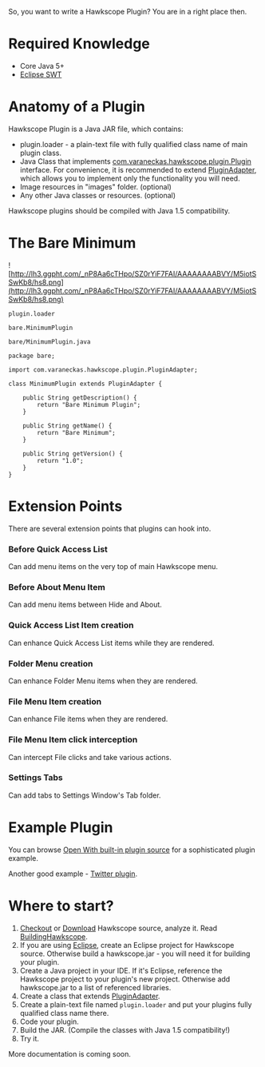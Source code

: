 So, you want to write a Hawkscope Plugin? You are in a right place then.
# Required Knowledge #
  * Core Java 5+
  * [Eclipse SWT](http://www.eclipse.org/swt)

# Anatomy of a Plugin #
Hawkscope Plugin is a Java JAR file, which contains:
  * plugin.loader - a plain-text file with fully qualified class name of main plugin class.
  * Java Class that implements [com.varaneckas.hawkscope.plugin.Plugin](http://hawkscope.googlecode.com/svn/trunk/src/main/java/com/varaneckas/hawkscope/plugin/Plugin.java) interface. For convenience, it is recommended to extend [PluginAdapter](http://hawkscope.googlecode.com/svn/trunk/src/main/java/com/varaneckas/hawkscope/plugin/PluginAdapter.java), which allows you to implement only the functionality you will need.
  * Image resources in "images" folder. (optional)
  * Any other Java classes or resources. (optional)

Hawkscope plugins should be compiled with Java 1.5 compatibility.

# The Bare Minimum #
![http://lh3.ggpht.com/_nP8Aa6cTHpo/SZ0rYiF7FAI/AAAAAAAABVY/M5iotSSwKb8/hs8.png](http://lh3.ggpht.com/_nP8Aa6cTHpo/SZ0rYiF7FAI/AAAAAAAABVY/M5iotSSwKb8/hs8.png)

`plugin.loader`
```
bare.MinimumPlugin
```

`bare/MinimumPlugin.java`
```
package bare;

import com.varaneckas.hawkscope.plugin.PluginAdapter;

class MinimumPlugin extends PluginAdapter {
    
    public String getDescription() {
        return "Bare Minimum Plugin";
    }

    public String getName() {
        return "Bare Minimum";
    }

    public String getVersion() {
        return "1.0";
    }
}
```

# Extension Points #

There are several extension points that plugins can hook into.

### Before Quick Access List ###

Can add menu items on the very top of main Hawkscope menu.

### Before About Menu Item ###

Can add menu items between Hide and About.

### Quick Access List Item creation ###

Can enhance Quick Access List items while they are rendered.

### Folder Menu creation ###

Can enhance Folder Menu items when they are rendered.

### File Menu Item creation ###

Can enhance File items when they are rendered.

### File Menu Item click interception ###

Can intercept File clicks and take various actions.

### Settings Tabs ###

Can add tabs to Settings Window's Tab folder.

# Example Plugin #

You can browse [Open With built-in plugin source](http://hawkscope.googlecode.com/svn/trunk/src/main/java/com/varaneckas/hawkscope/plugin/openwith/) for a sophisticated plugin example.

Another good example - [Twitter plugin](http://hawkscope.googlecode.com/svn/plugins/twitter/trunk).

# Where to start? #
  1. [Checkout](http://code.google.com/p/hawkscope/source/checkout) or [Download](http://code.google.com/p/hawkscope/downloads/list) Hawkscope source, analyze it. Read [BuildingHawkscope](BuildingHawkscope.md).
  1. If you are using [Eclipse](http://www.eclipse.org), create an Eclipse project for Hawkscope source. Otherwise build a hawkscope.jar - you will need it for building your plugin.
  1. Create a Java project in your IDE. If it's Eclipse, reference the Hawkscope project to your plugin's new project. Otherwise add hawkscope.jar to a list of referenced libraries.
  1. Create a class that extends [PluginAdapter](http://hawkscope.googlecode.com/svn/trunk/src/main/java/com/varaneckas/hawkscope/plugin/PluginAdapter.java).
  1. Create a plain-text file named `plugin.loader` and put your plugins fully qualified class name there.
  1. Code your plugin.
  1. Build the JAR. (Compile the classes with Java 1.5 compatibility!)
  1. Try it.

More documentation is coming soon.
